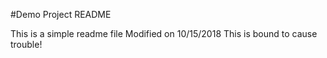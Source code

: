 #Demo Project README

This is a simple readme file
Modified on 10/15/2018
This is bound to cause trouble!
